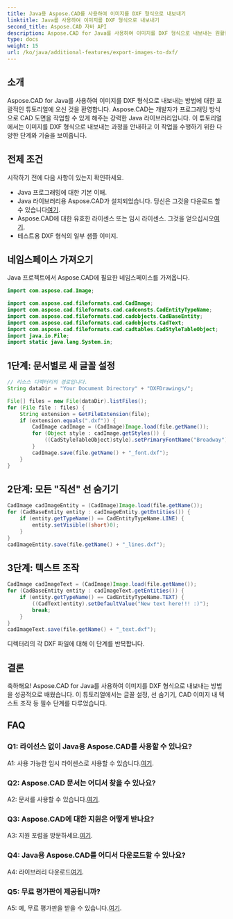 ```yaml
---
title: Java용 Aspose.CAD를 사용하여 이미지를 DXF 형식으로 내보내기
linktitle: Java를 사용하여 이미지를 DXF 형식으로 내보내기
second_title: Aspose.CAD 자바 API
description: Aspose.CAD for Java를 사용하여 이미지를 DXF 형식으로 내보내는 원활한 프로세스를 살펴보세요. 단계별 가이드, FAQ 등.
type: docs
weight: 15
url: /ko/java/additional-features/export-images-to-dxf/
---
```

## 소개

Aspose.CAD for Java를 사용하여 이미지를 DXF 형식으로 내보내는 방법에 대한 포괄적인 튜토리얼에 오신 것을 환영합니다. Aspose.CAD는 개발자가 프로그래밍 방식으로 CAD 도면을 작업할 수 있게 해주는 강력한 Java 라이브러리입니다. 이 튜토리얼에서는 이미지를 DXF 형식으로 내보내는 과정을 안내하고 이 작업을 수행하기 위한 다양한 단계와 기술을 보여줍니다.

## 전제 조건

시작하기 전에 다음 사항이 있는지 확인하세요.

- Java 프로그래밍에 대한 기본 이해.
-  Java 라이브러리용 Aspose.CAD가 설치되었습니다. 당신은 그것을 다운로드 할 수 있습니다[여기](https://releases.aspose.com/cad/java/).
- Aspose.CAD에 대한 유효한 라이센스 또는 임시 라이센스. 그것을 얻으십시오[여기](https://purchase.aspose.com/temporary-license/).
- 테스트용 DXF 형식의 일부 샘플 이미지.

## 네임스페이스 가져오기

Java 프로젝트에서 Aspose.CAD에 필요한 네임스페이스를 가져옵니다.

```java
import com.aspose.cad.Image;

import com.aspose.cad.fileformats.cad.CadImage;
import com.aspose.cad.fileformats.cad.cadconsts.CadEntityTypeName;
import com.aspose.cad.fileformats.cad.cadobjects.CadBaseEntity;
import com.aspose.cad.fileformats.cad.cadobjects.CadText;
import com.aspose.cad.fileformats.cad.cadtables.CadStyleTableObject;
import java.io.File;
import static java.lang.System.in;
```

## 1단계: 문서별로 새 글꼴 설정

```java
// 리소스 디렉터리의 경로입니다.
String dataDir = "Your Document Directory" + "DXFDrawings/";

File[] files = new File(dataDir).listFiles();
for (File file : files) {
    String extension = GetFileExtension(file);
    if (extension.equals(".dxf")) {
        CadImage cadImage = (CadImage)Image.load(file.getName());
        for (Object style : cadImage.getStyles()) {
            ((CadStyleTableObject)style).setPrimaryFontName("Broadway");
        }
        cadImage.save(file.getName() + "_font.dxf");
    }
}
```

## 2단계: 모든 "직선" 선 숨기기

```java
CadImage cadImageEntity = (CadImage)Image.load(file.getName());
for (CadBaseEntity entity : cadImageEntity.getEntities()) {
    if (entity.getTypeName() == CadEntityTypeName.LINE) {
        entity.setVisible((short)0);
    }
}
cadImageEntity.save(file.getName() + "_lines.dxf");
```

## 3단계: 텍스트 조작

```java
CadImage cadImageText = (CadImage)Image.load(file.getName());
for (CadBaseEntity entity : cadImageText.getEntities()) {
    if (entity.getTypeName() == CadEntityTypeName.TEXT) {
        ((CadText)entity).setDefaultValue("New text here!!! :)");
        break;
    }
}
cadImageText.save(file.getName() + "_text.dxf");
```

디렉터리의 각 DXF 파일에 대해 이 단계를 반복합니다.

## 결론

축하해요! Aspose.CAD for Java를 사용하여 이미지를 DXF 형식으로 내보내는 방법을 성공적으로 배웠습니다. 이 튜토리얼에서는 글꼴 설정, 선 숨기기, CAD 이미지 내 텍스트 조작 등 필수 단계를 다루었습니다.

## FAQ

### Q1: 라이선스 없이 Java용 Aspose.CAD를 사용할 수 있나요?

 A1: 사용 가능한 임시 라이센스로 사용할 수 있습니다.[여기](https://purchase.aspose.com/temporary-license/).

### Q2: Aspose.CAD 문서는 어디서 찾을 수 있나요?

 A2: 문서를 사용할 수 있습니다.[여기](https://reference.aspose.com/cad/java/).

### Q3: Aspose.CAD에 대한 지원은 어떻게 받나요?

 A3: 지원 포럼을 방문하세요.[여기](https://forum.aspose.com/c/cad/19).

### Q4: Java용 Aspose.CAD를 어디서 다운로드할 수 있나요?

 A4: 라이브러리 다운로드[여기](https://releases.aspose.com/cad/java/).

### Q5: 무료 평가판이 제공됩니까?

 A5: 예, 무료 평가판을 받을 수 있습니다.[여기](https://releases.aspose.com/).